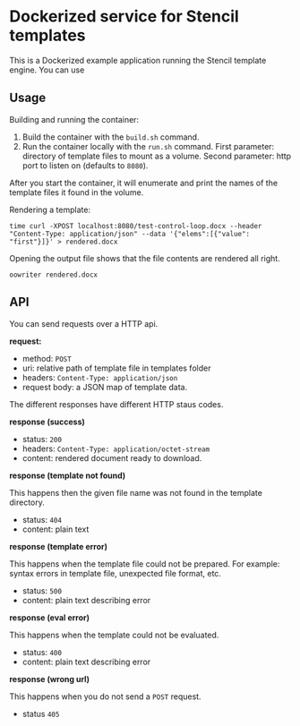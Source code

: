 # Dockerized service for Stencil templates

This is a Dockerized example application running the Stencil template engine.
You can use


## Usage

Building and running the container:

1. Build the container with the `build.sh` command.
2. Run the container locally with the `run.sh` command. First parameter: directory of template files to mount as a volume. Second parameter: http port to listen on (defaults to `8080`).

After you start the container, it will enumerate and print the names of
the template files it found in the volume.

Rendering a template:

```
time curl -XPOST localhost:8080/test-control-loop.docx --header "Content-Type: application/json" --data '{"elems":[{"value": "first"}]}' > rendered.docx
```

Opening the output file shows that the file contents are rendered all right.

```
oowriter rendered.docx
```


## API

You can send requests over a HTTP api.

**request:**

- method: `POST`
- uri: relative path of template file in templates folder
- headers: `Content-Type: application/json`
- request body: a JSON map of template data.

The different responses have different HTTP staus codes.

**response (success)**

- status: `200`
- headers: `Content-Type: application/octet-stream`
- content: rendered document ready to download.

**response (template not found)**

This happens then the given file name was not found in the template directory.

- status: `404`
- content: plain text

**response (template error)**

This happens when the template file could not be prepared. For example: syntax
errors in template file, unexpected file format, etc.

- status: `500`
- content: plain text describing error

**response (eval error)**

This happens when the template could not be evaluated.

- status: `400`
- content: plain text describing error

**response (wrong url)**

This happens when you do not send a `POST` request.

- status `405`
